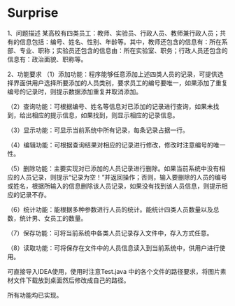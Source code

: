 # Surprise
1、问题描述
某高校有四类员工：教师、实验员、行政人员、教师兼行政人员；共有的信息包括：编号、姓名、性别、年龄等。其中，教师还包含的信息有：所在系部、专业、职称；实验员还包含的信息由：所在实验室、职务；行政人员还包含的信息有：政治面貌、职称等。



2、功能要求
（1）添加功能：程序能够任意添加上述四类人员的记录，可提供选择界面供用户选择所要添加的人员类别，要求员工的编号要唯一，如果添加了重复编号的记录时，则提示数据添加重复并取消添加。

（2）查询功能：可根据编号、姓名等信息对已添加的记录进行查询，如果未找到，给出相应的提示信息，如果找到，则显示相应的记录信息。

（3）显示功能：可显示当前系统中所有记录，每条记录占据一行。

（4）编辑功能：可根据查询结果对相应的记录进行修改，修改时注意编号的唯一性。

（5）删除功能：主要实现对已添加的人员记录进行删除。如果当前系统中没有相应的人员记录，则提示“记录为空！”并返回操作；否则，输入要删除的人员的编号或姓名，根据所输入的信息删除该人员记录，如果没有找到该人员信息，则提示相应的记录不存。

（6）统计功能：能根据多种参数进行人员的统计。能统计四类人员数量以及总数，统计男、女员工的数量。

（7）保存功能：可将当前系统中各类人员记录存入文件中，存入方式任意。

（8）读取功能：可将保存在文件中的人员信息读入到当前系统中，供用户进行使用。

可直接导入IDEA使用，使用时注意Test.java 中的各个文件的路径要求，将图片素材文件下载放到桌面然后修改成自己的路径。

所有功能均已实现。
